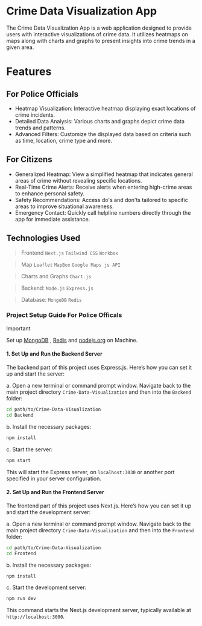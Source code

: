 # Crime Data Visualization App

The Crime Data Visualization App is a web application designed to provide users with interactive visualizations of crime data. It utilizes heatmaps on maps along with charts and graphs to present insights into crime trends in a given area.

# Features

## For Police Officials

- Heatmap Visualization: Interactive heatmap displaying exact locations of crime incidents.
- Detailed Data Analysis: Various charts and graphs depict crime data trends and patterns.
- Advanced Filters: Customize the displayed data based on criteria such as time, location, crime type and more.

## For Citizens

- Generalized Heatmap: View a simplified heatmap that indicates general areas of crime without revealing specific locations.
- Real-Time Crime Alerts: Receive alerts when entering high-crime areas to enhance personal safety.
- Safety Recommendations: Access do's and don'ts tailored to specific areas to improve situational awareness.
- Emergency Contact: Quickly call helpline numbers directly through the app for immediate assistance.

## Technologies Used

> Frontend
> `Next.js` `Tailwind CSS` `Workbox`

> Map
> `Leaflet` `MapBox` `Google Maps js API`

> Charts and Graphs
> `Chart.js`

> Backend:
> `Node.js` `Express.js`

> Database:
> `MongoDB` `Redis`

### Project Setup Guide For Police Officals
> [!IMPORTANT]
> Set up [MongoDB](https://www.mongodb.com/docs/manual/installation/) , [Redis](https://redis.io/docs/latest/operate/oss_and_stack/install/install-redis/) and [nodejs.org](https://nodejs.org/) on Machine.

#### 1. Set Up and Run the Backend Server

The backend part of this project uses Express.js. Here’s how you can set it up and start the server:

a. Open a new terminal or command prompt window. Navigate back to the main project directory `Crime-Data-Visualization` and then into the `Backend` folder:

```bash
cd path/to/Crime-Data-Visualization
cd Backend
```

b. Install the necessary packages:

```bash
npm install
```

c. Start the server:

```bash
npm start
```

This will start the Express server,  on `localhost:3030` or another port specified in your server configuration.

#### 2. Set Up and Run the Frontend Server

The frontend part of this project uses Next.js. Here’s how you can set it up and start the development server:

a. Open a new terminal or command prompt window. Navigate back to the main project directory `Crime-Data-Visualization` and then into the `Frontend` folder:

```bash
cd path/to/Crime-Data-Visualization
cd Frontend
```
b. Install the necessary packages:

```bash
npm install
```

c. Start the development server:

```bash
npm run dev
```

This command starts the Next.js development server, typically available at `http://localhost:3000`.
